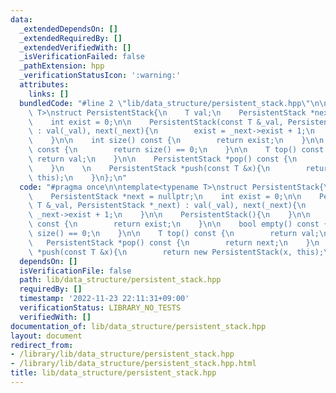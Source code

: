 ```yaml
---
data:
  _extendedDependsOn: []
  _extendedRequiredBy: []
  _extendedVerifiedWith: []
  _isVerificationFailed: false
  _pathExtension: hpp
  _verificationStatusIcon: ':warning:'
  attributes:
    links: []
  bundledCode: "#line 2 \"lib/data_structure/persistent_stack.hpp\"\n\ntemplate<typename\
    \ T>\nstruct PersistentStack{\n    T val;\n    PersistentStack *next = nullptr;\n\
    \    int exist = 0;\n\n    PersistentStack(const T &_val, PersistentStack *_next)\
    \ : val(_val), next(_next){\n        exist = _next->exist + 1;\n    }\n\n    PersistentStack(){\n\
    \    }\n\n    int size() const {\n        return exist;\n    }\n\n    bool empty()\
    \ const {\n        return size() == 0;\n    }\n\n    T top() const {\n       \
    \ return val;\n    }\n\n    PersistentStack *pop() const {\n        return next;\n\
    \    }\n    \n    PersistentStack *push(const T &x){\n        return new PersistentStack(x,\
    \ this);\n    }\n};\n"
  code: "#pragma once\n\ntemplate<typename T>\nstruct PersistentStack{\n    T val;\n\
    \    PersistentStack *next = nullptr;\n    int exist = 0;\n\n    PersistentStack(const\
    \ T &_val, PersistentStack *_next) : val(_val), next(_next){\n        exist =\
    \ _next->exist + 1;\n    }\n\n    PersistentStack(){\n    }\n\n    int size()\
    \ const {\n        return exist;\n    }\n\n    bool empty() const {\n        return\
    \ size() == 0;\n    }\n\n    T top() const {\n        return val;\n    }\n\n \
    \   PersistentStack *pop() const {\n        return next;\n    }\n    \n    PersistentStack\
    \ *push(const T &x){\n        return new PersistentStack(x, this);\n    }\n};"
  dependsOn: []
  isVerificationFile: false
  path: lib/data_structure/persistent_stack.hpp
  requiredBy: []
  timestamp: '2022-11-23 22:11:31+09:00'
  verificationStatus: LIBRARY_NO_TESTS
  verifiedWith: []
documentation_of: lib/data_structure/persistent_stack.hpp
layout: document
redirect_from:
- /library/lib/data_structure/persistent_stack.hpp
- /library/lib/data_structure/persistent_stack.hpp.html
title: lib/data_structure/persistent_stack.hpp
---
```


